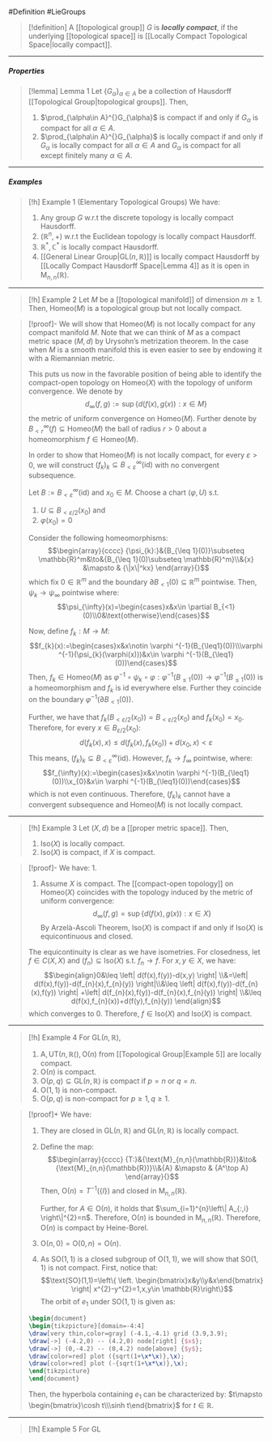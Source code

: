#Definition #LieGroups 

> [!definition]
> A [[topological group]] $G$ is ***locally compact***, if the underlying [[topological space]] is [[Locally Compact Topological Space|locally compact]].
---
##### Properties
> [!lemma] Lemma 1
> Let $\{ G_{\alpha} \}_{\alpha\in A}$ be a collection of Hausdorff [[Topological Group|topological groups]]. Then, 
> 1. $\prod_{\alpha\in A}^{}G_{\alpha}$ is compact if and only if $G_{\alpha}$ is compact for all $\alpha\in A$.
> 2. $\prod_{\alpha\in A}^{}G_{\alpha}$ is locally compact if and only if $G_{\alpha}$ is locally compact for all $\alpha\in A$ and $G_{\alpha}$ is compact for all except finitely many $\alpha\in A$.

---
##### Examples
> [!h] Example 1 (Elementary Topological Groups)
> We have:
> 1. Any group $G$ w.r.t the discrete topology is locally compact Hausdorff.
> 2. $(\mathbb{R}^n,+)$ w.r.t the Euclidean topology is locally compact Hausdorff.
> 3. $\mathbb{R}^{*},\mathbb{C}^{*}$ is locally compact Hausdorff.
> 4. [[General Linear Group|$\text{GL}(n,\mathbb{R})$]] is locally compact Hausdorff by [[Locally Compact Hausdorff Space|Lemma 4]] as it is open in $\text{M}_{n,n}(\mathbb{R})$.
---
> [!h] Example 2
> Let $M$ be a [[topological manifold]] of dimension $m\geq 1$. Then, $\text{Homeo}(M)$ is a topological group but not locally compact.

> [!proof]-
> We will show that $\text{Homeo}(M)$ is not locally compact for any compact manifold $M$. Note that we can think of $M$ as a compact metric space $(M,d)$ by Urysohn’s metrization theorem. In the case when $M$ is a smooth manifold this is even easier to see by endowing it with a Riemannian metric. 
> 
> This puts us now in the favorable position of being able to identify the compact-open topology on $\text{Homeo}(X)$ with the topology of uniform convergence. We denote by $$d_{\infty}(f,g):=\sup\{ d(f(x),g(x)): x\in M \}$$
>  the metric of uniform convergence on $\text{Homeo}(M)$. Further denote by $B^\infty_{<r}(f)\subseteq\text{Homeo}(M)$ the ball of radius $r>0$ about a homeomorphism $f\in \text{Homeo}(M)$. 
>  
>  In order to show that $\text{Homeo}(M)$ is not locally compact, for every $\varepsilon>0$, we will construct $(f_{k})_{k}\subseteq B^\infty_{<\varepsilon}(\text{id})$ with no convergent subsequence.
>  
>  Let $B:=B^\infty_{<\varepsilon}(\text{id})$ and $x_{0}\in M$. Choose a chart $(\varphi,U)$ s.t.
>  1. $U\subseteq B_{<\varepsilon /2}(x_{0})$ and 
>  2. $\varphi(x_{0})=0$
>  
>  Consider the following homeomorphisms: $$\begin{array}{cccc} {\psi_{k}:}&{B_{\leq 1}(0)}\subseteq \mathbb{R}^m&\to&{B_{\leq 1}(0)\subseteq \mathbb{R}^m}\\&{x} &\mapsto & {\|x\|^kx} \end{array}{}$$which fix $0\in \mathbb{R}^m$ and the boundary $\partial B_{<1}(0)\subseteq \mathbb{R}^m$ pointwise. Then, $\psi_{k}\to \psi_{\infty}$ pointwise where: $$\psi_{\infty}(x)=\begin{cases}x&x\in \partial B_{<1}(0)\\0&\text{otherwise}\end{cases}$$
>  
>  Now, define $f_{k}:M\to M$: $$f_{k}(x):=\begin{cases}x&x\notin \varphi ^{-1}(B_{\leq1}(0))\\\varphi ^{-1}(\psi_{k}(\varphi(x)))&x\in \varphi ^{-1}(B_{\leq1}(0))\end{cases}$$Then, $f_{k}\in \text{Homeo}(M)$ as $\varphi ^{-1}\circ\psi_{k}\circ\varphi:\varphi ^{-1}(B_{\leq 1}(0))\to\varphi ^{-1}(B_{\leq 1}(0))$ is a homeomorphism and $f_{k}$ is $\text{id}$ everywhere else. Further they coincide on the boundary $\varphi ^{-1}(\partial B_{<1}(0))$.
>  
>  Further, we have that $f_{k}(B_{<\varepsilon / 2}(x_{0}))=B_{<\varepsilon / 2}(x_{0})$ and $f_{k}(x_{0})=x_{0}$. Therefore, for every $x\in B_{\varepsilon / 2}(x_{0})$:$$d(f_{k}(x),x)\leq d(f_{k}(x),f_{k}(x_{0}))+d(x_{0},x)<\varepsilon$$This means, $(f_{k})_{k}\subseteq B^\infty_{<\varepsilon}(\text{id})$. However, $f_{k}\to f_{\infty}$ pointwise, where: $$f_{\infty}(x):=\begin{cases}x&x\notin \varphi ^{-1}(B_{\leq1}(0))\\x_{0}&x\in \varphi ^{-1}(B_{\leq1}(0))\end{cases}$$which is not even continuous. Therefore, $(f_{k})_{k}$ cannot have a convergent subsequence and $\text{Homeo}(M)$ is not locally compact.

 
---
> [!h] Example 3
> Let $(X,d)$ be a [[proper metric space]]. Then, 
> 1. $\text{Iso}(X)$ is locally compact.
> 2. $\text{Iso}(X)$ is compact, if $X$ is compact.

> [!proof]-
> We have: 
> 1. 
> 1. Assume $X$ is compact. The [[compact-open topology]] on $\text{Homeo}(X)$ coincides with the topology induced by the metric of uniform convergence: $$d_{\infty}(f,g)=\sup\{ d(f(x),g(x)): x\in X \}$$ By Arzelà-Ascoli Theorem, $\text{Iso}(X)$ is compact if and only if $\text{Iso}(X)$ is equicontinuous and closed.
> 	
> 	The equicontinuity is clear as we have isometries. For closedness, let $f\in C(X,X)$ and $(f_{n})\subseteq \text{Iso}(X)$ s.t. $f_{n}\to f$. For $x,y\in X$, we have: $$\begin{align}0&\leq \left| d(f(x),f(y))-d(x,y) \right| \\&=\left| d(f(x),f(y))-d(f_{n}(x),f_{n}(y)) \right|\\&\leq \left| d(f(x),f(y))-d(f_{n}(x),f(y)) \right| +\left| d(f_{n}(x),f(y))-d(f_{n}(x),f_{n}(y)) \right| \\&\leq d(f(x),f_{n}(x))+d(f(y),f_{n}(y)) \end{align}$$which converges to $0$. Therefore, $f\in \text{Iso}(X)$ and $\text{Iso}(X)$ is compact.
---
> [!h] Example 4
> For $\text{GL}(n,\mathbb{R})$, 
> 1. $\text{A},\text{UT}(n,\mathbb{R}(),\text{O}(n)$ from [[Topological Group|Example 5]] are locally compact.
> 2. $\text{O}(n)$ is compact.
> 3. $\text{O}(p,q)\subseteq \text{GL}(n,\mathbb{R})$ is compact if $p=n$ or $q=n$. 
> 4. $\text{O}(1,1)$ is non-compact.
> 5. $\text{O}(p,q)$ is non-compact for $p\geq 1,q\geq 1$. 

> [!proof]+
> We have:
> 1. They are closed in $\text{GL}(n,\mathbb{R})$ and $\text{GL}(n,\mathbb{R})$ is locally compact.
> 2. Define the map: $$\begin{array}{cccc} {T:}&{\text{M}_{n,n}(\mathbb{R})}&\to&{\text{M}_{n,n}(\mathbb{R})}\\&{A} &\mapsto & {A^\top A} \end{array}{}$$Then, $\text{O}(n)= T^{-1}(\{ I \})$ and closed in $\text{M}_{n,n}(\mathbb{R})$. 
>    
>    Further, for $A\in \text{O}(n)$, it holds that $\sum_{i=1}^{n}\left\| A_{:,i} \right\|^{2}=n$. Therefore, $\text{O}(n)$ is bounded in $\text{M}_{n,n}(\mathbb{R})$. Therefore, $\text{O}(n)$ is compact by Heine-Borel.
>  3. $\text{O}(n,0)=\text{O}(0,n)=\text{O}(n)$.
>  4. As $\text{SO}(1,1)$ is a closed subgroup of $\text{O}(1,1)$, we will show that $\text{SO}(1,1)$ is not compact. First, notice that: $$\text{SO}(1,1)=\left\{ \left. \begin{bmatrix}x&y\\y&x\end{bmatrix}  \right| x^{2}-y^{2}=1,x,y\in \mathbb{R}\right\}$$The orbit of $e_{1}$ under $\text{SO}(1,1)$ is given as: 
>	``` tikz
>	\begin{document}
>	\begin{tikzpicture}[domain=-4:4] 
>	\draw[very thin,color=gray] (-4.1,-4.1) grid (3.9,3.9); 
>	\draw[->] (-4.2,0) -- (4.2,0) node[right] {$x$}; 
>	\draw[->] (0,-4.2) -- (0,4.2) node[above] {$y$}; 
>	\draw[color=red] plot ({sqrt(1+\x*\x)},\x);
>	\draw[color=red] plot (-{sqrt(1+\x*\x)},\x);
>	\end{tikzpicture} 
>	\end{document}
>	```
>	Then, the hyperbola containing $e_{1}$ can be characterized by: $t\mapsto \begin{bmatrix}\cosh t\\\sinh t\end{bmatrix}$ for $t\in \mathbb{R}$. 

---
> [!h] Example 5
> For $\text{GL}$
